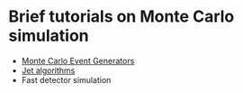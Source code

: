 # Brief tutorials on Monte Carlo simulation
* [Monte Carlo Event Generators](EventGenerators/README.md)
* [Jet algorithms](Jets/README.md)
* Fast detector simulation
